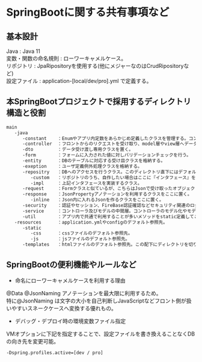 # SpringBootに関する共有事項など

## 基本設計

Java : Java 11\
変数・関数の命名規則 : ローワーキャメルケース。  
リポジトリ : JpaRipositoryを使用する(他にメジャーなのはCrudRipositoryなど)  
設定ファイル : application-[local/dev/pro].yml で定義する。

## 本SpringBootプロジェクトで採用するディレクトリ構造と役割

```cmd
main
   -java
      -constant    ：Enumやアプリ内定数をあらかじめ定義したクラスを管理する。コンフィグ読み込みクラスもここ。
      -controller  ：フロントからのリクエストを受け取り、model層やview層へデータを渡す。
      -dto         ：データ受け渡し専用クラスを置く。
      -form        ：フォームに入力された値に対しバリデーションチェックを行う。
      -entity      ：DBのテーブルに対応する受け皿クラスを格納する。
      -exeption    ：ユーザ定義例外処理クラスを格納する。
      -repositry   ：DBへのアクセスを行うクラス。このディレクトリ直下にはデフォルトのO/Rマッパーを利用するものを置く。
         -custom   ：リポジトリのうち、自作したい場合はここに『インタフェース』を定義する。
         -impl     ：上記インタフェースを実装するクラス。
      -request     ：Formクラスと似ているが、こちらはJsonで受け取ったオブジェクトにバリデーションチェックを行いつつEntityに変換する。
      -response    ：JsonPropertyアノテーションを利用するクラスをここに置く。
         -inline   ：Json内に入れるJsonを作るクラスをここに置く。
      -security    ：認証やセッション、FireBase認証確認などセキュリティ関連のロジックを置く。
      -service     ：コントローラ及びモデルの中間層。コントローラのモデル化やモデルの肥大化を回避する。
      -util        ：アプリ内で共通で利用することが多いメソッドをstatic定義してここに置く。
   -resources      ：application.ymlやconfigのデフォルト参照先。
      -static
         -css      ：cssファイルのデフォルト参照先。
         -js       ：jsファイルのデフォルト参照先。
      -templates   ：htmlファイルのデフォルト参照先。この配下にディレクトリを切り、相対パスで指定する。

```

## SpringBootの便利機能やルールなど

- 命名にローワーキャメルケースを利用する理由

@Data @JsonNaming アノテーションを最大限に利用するため。  
特に@JsonNaming は文字の大小を自己判断しJavaScriptなどフロント側が扱いやすいスネークケースへ変換する優れもの。

- デバッグ・デプロイ時の環境変数ファイル指定

VMオプションに下記を指定することで、設定ファイルを書き換えることなくDBの向き先を変更可能。

```cmd
-Dspring.profiles.active=[dev / pro]
```

